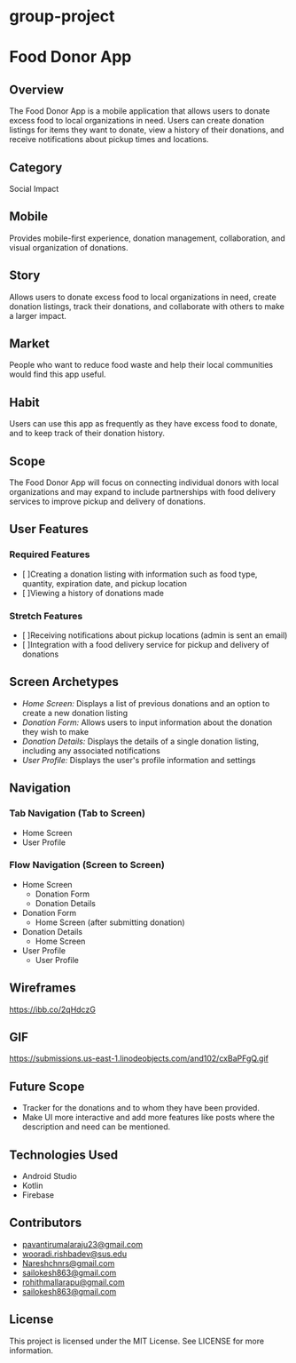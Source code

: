 # group-project
# Food Donor App

## Overview
The Food Donor App is a mobile application that allows users to donate excess food to local organizations in need. Users can create donation listings for items they want to donate, view a history of their donations, and receive notifications about pickup times and locations.

## Category
Social Impact

## Mobile
Provides mobile-first experience, donation management, collaboration, and visual organization of donations.

## Story
Allows users to donate excess food to local organizations in need, create donation listings, track their donations, and collaborate with others to make a larger impact.

## Market
People who want to reduce food waste and help their local communities would find this app useful.

## Habit
Users can use this app as frequently as they have excess food to donate, and to keep track of their donation history.

## Scope
The Food Donor App will focus on connecting individual donors with local organizations and may expand to include partnerships with food delivery services to improve pickup and delivery of donations.

## User Features
### Required Features
 - [ ]Creating a donation listing with information such as food type, quantity, expiration date, and pickup location
 - [ ]Viewing a history of donations made

### Stretch Features
 - [ ]Receiving notifications about pickup locations (admin is sent an email)
 - [ ]Integration with a food delivery service for pickup and delivery of donations

## Screen Archetypes
- *Home Screen:* Displays a list of previous donations and an option to create a new donation listing
- *Donation Form:* Allows users to input information about the donation they wish to make
- *Donation Details:* Displays the details of a single donation listing, including any associated notifications
- *User Profile:* Displays the user's profile information and settings

## Navigation
### Tab Navigation (Tab to Screen)
- Home Screen
- User Profile

### Flow Navigation (Screen to Screen)
- Home Screen
  - Donation Form
  - Donation Details
- Donation Form
  - Home Screen (after submitting donation)
- Donation Details
  - Home Screen
- User Profile
  - User Profile

## Wireframes
https://ibb.co/2qHdczG
## GIF
https://submissions.us-east-1.linodeobjects.com/and102/cxBaPFgQ.gif

## Future Scope
- Tracker for the donations and to whom they have been provided.
- Make UI more interactive and add more features like posts where the description and need can be mentioned.

## Technologies Used
- Android Studio
- Kotlin
- Firebase

## Contributors
- pavantirumalaraju23@gmail.com
- wooradi.rishbadev@sus.edu
- Nareshchnrs@gmail.com
- sailokesh863@gmail.com
- rohithmallarapu@gmail.com
- sailokesh863@gmail.com

## License
This project is licensed under the MIT License. See LICENSE for more information.
